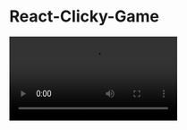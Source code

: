# React-Clicky-Game
![alt text](https://github.com/hyelim3316/Bamazon/blob/master/pokemon_clicky_video2.mov "MOV")
